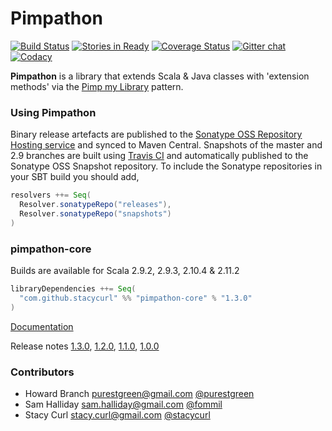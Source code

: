 Pimpathon
=========

[![Build Status](https://api.travis-ci.org/stacycurl/pimpathon.png?branch=master)](https://travis-ci.org/stacycurl/pimpathon)
[![Stories in Ready](https://badge.waffle.io/stacycurl/pimpathon.png?label=ready&title=Ready)](http://waffle.io/stacycurl/pimpathon)
[![Coverage Status](https://coveralls.io/repos/stacycurl/pimpathon/badge.png)](https://coveralls.io/r/stacycurl/pimpathon)
[![Gitter chat](https://badges.gitter.im/stacycurl/pimpathon.png)](https://gitter.im/stacycurl/pimpathon)
[![Codacy](https://www.codacy.com/project/badge/ed149591303b4f2bb1575d20b5394fa0)](https://www.codacy.com/public/stacycurl/pimpathon.git)

**Pimpathon** is a library that extends Scala & Java classes with 'extension methods' via the [Pimp my Library][pimp-my-library] pattern.

### Using Pimpathon

Binary release artefacts are published to the [Sonatype OSS Repository Hosting service][sonatype] and synced to Maven
Central. Snapshots of the master and 2.9 branches are built using [Travis CI][ci] and automatically published
to the Sonatype OSS Snapshot repository. To include the Sonatype repositories in your SBT build you should add,

```scala
resolvers ++= Seq(
  Resolver.sonatypeRepo("releases"),
  Resolver.sonatypeRepo("snapshots")
)
```

### pimpathon-core

Builds are available for Scala 2.9.2, 2.9.3, 2.10.4 & 2.11.2

```scala
libraryDependencies ++= Seq(
  "com.github.stacycurl" %% "pimpathon-core" % "1.3.0"
)
```

[Documentation][doc]

Release notes [1.3.0][r1.3.0], [1.2.0][r1.2.0], [1.1.0][r1.1.0], [1.0.0][r1.0.0]

### Contributors

+ Howard Branch <purestgreen@gmail.com> [@purestgreen](https://twitter.com/purestgreen)
+ Sam Halliday <sam.halliday@gmail.com> [@fommil](https://twitter.com/fommil)
+ Stacy Curl <stacy.curl@gmail.com> [@stacycurl](https://twitter.com/stacycurl)

[ci]: https://travis-ci.org/stacycurl/pimpathon
[sonatype]: https://oss.sonatype.org/index.html#nexus-search;quick~pimpathon
[pimp-my-library]:http://www.artima.com/weblogs/viewpost.jsp?thread=179766
[r1.0.0]: https://github.com/stacycurl/pimpathon/blob/master/ReleaseNotes-1.0.0.md
[r1.1.0]: https://github.com/stacycurl/pimpathon/blob/master/ReleaseNotes-1.1.0.md
[r1.2.0]: https://github.com/stacycurl/pimpathon/blob/master/ReleaseNotes-1.2.0.md
[r1.3.0]: https://github.com/stacycurl/pimpathon/blob/master/ReleaseNotes-1.3.0.md
[r1.4.0]: https://github.com/stacycurl/pimpathon/blob/master/ReleaseNotes-1.4.0.md
[doc]: https://github.com/stacycurl/pimpathon/blob/master/Documentation.md
